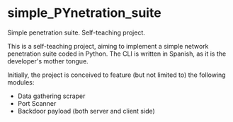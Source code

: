 # simple_PYnetration_suite
Simple penetration suite. Self-teaching project.

This is a self-teaching project, aiming to implement a simple network penetration suite coded in Python. The CLI is written in Spanish, as it is the developer's mother tongue.

Initially, the project is conceived to feature (but not limited to) the following modules:
- Data gathering scraper
- Port Scanner
- Backdoor payload (both server and client side)
